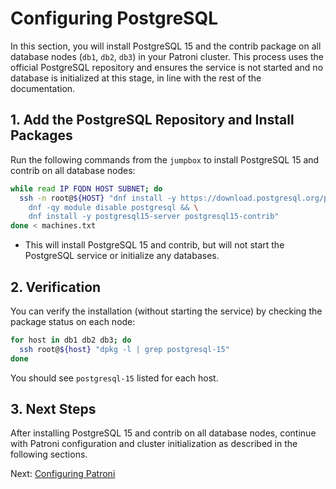 # Configuring PostgreSQL

In this section, you will install PostgreSQL 15 and the contrib package on all database nodes (`db1`, `db2`, `db3`) in your Patroni cluster. This process uses the official PostgreSQL repository and ensures the service is not started and no database is initialized at this stage, in line with the rest of the documentation.

## 1. Add the PostgreSQL Repository and Install Packages

Run the following commands from the `jumpbox` to install PostgreSQL 15 and contrib on all database nodes:

```bash
while read IP FQDN HOST SUBNET; do
  ssh -n root@${HOST} "dnf install -y https://download.postgresql.org/pub/repos/yum/reporpms/EL-9-x86_64/pgdg-oraclelinux9-15-2.noarch.rpm && \
    dnf -qy module disable postgresql && \
    dnf install -y postgresql15-server postgresql15-contrib"
done < machines.txt
```

- This will install PostgreSQL 15 and contrib, but will not start the PostgreSQL service or initialize any databases.

## 2. Verification

You can verify the installation (without starting the service) by checking the package status on each node:

```bash
for host in db1 db2 db3; do
  ssh root@${host} "dpkg -l | grep postgresql-15"
done
```

You should see `postgresql-15` listed for each host.

## 3. Next Steps

After installing PostgreSQL 15 and contrib on all database nodes, continue with Patroni configuration and cluster initialization as described in the following sections.

Next: [Configuring Patroni](06-configuring-patroni.md)
